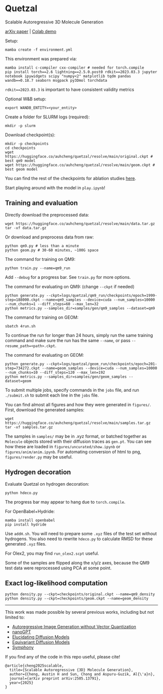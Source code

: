 # Quetzal

Scalable Autoregressive 3D Molecule Generation

[arXiv paper](https://arxiv.org/abs/2505.13791) | [Colab demo](...)


Setup:
```
mamba create -f environment.yml
```

This environment was prepared via:
```
mamba install c-compiler cxx-compiler # needed for torch.compile
pip install torch==2.6 lightning==2.5.0.post0 rdkit==2023.03.3 jupyter notebook ipywidgets scipy "numpy<2" matplotlib tqdm pandas wandb==0.18.7 seaborn msgpack py3Dmol torchdata
```

`rdkit==2023.03.3` is important to have consistent validity metrics

Optional W&B setup:
```
export WANDB_ENTITY=<your_entity>
```

Create a folder for SLURM logs (required):
```
mkdir -p slurm
```

Download checkpoint(s):
```
mkdir -p checkpoints
cd checkpoints
wget https://huggingface.co/auhcheng/quetzal/resolve/main/original.ckpt # best qm9 model
wget https://huggingface.co/auhcheng/quetzal/resolve/main/geom.ckpt # best geom model
```
You can find the rest of the checkpoints for ablation studies [here](https://huggingface.co/auhcheng/quetzal/tree/main).

Start playing around with the model in `play.ipynb`!

## Training and evaluation

Directly download the preprocessed data:
```
wget https://huggingface.co/auhcheng/quetzal/resolve/main/data.tar.gz
tar -xf data.tar.gz
```

Or download and preprocess data from raw:
```
python qm9.py # less than a minute
python geom.py # 30-60 minutes, ~100G space
```

The command for training on QM9:
```
python train.py --name=qm9_run
```

Add `--debug` for a progress bar. See `train.py` for more options.

The command for evaluating on QM9: (change `--ckpt` if needed)
```
python generate.py --ckpt=logs/quetzal/qm9_run/checkpoints/epoch=1999-step=188000.ckpt --name=qm9_samples --device=cuda --num_samples=10000 --num_chunks=1 --diff_steps=60 --max_len=32
python metrics.py --samples_dir=samples/gen/qm9_samples --dataset=qm9
```

The command for training on GEOM:
```
sbatch 4run.sh
```

To continue the run for longer than 24 hours, simply run the same training command and make sure the run has the same `--name`, or pass `--resume_path=<path>.ckpt`.

The command for evaluating on GEOM:
```
python generate.py --ckpt=logs/quetzal/geom_run/checkpoints/epoch=201-step=734272.ckpt --name=geom_samples --device=cuda --num_samples=10000 --num_chunks=10 --diff_steps=120 --max_len=192
python metrics.py --samples_dir=samples/gen/geom_samples --dataset=geom
```

To submit multiple jobs, specify commands in the `jobs` file, and run `./submit.sh` to submit each line in the `jobs` file.


You can find almost all figures and how they were generated in `figures/`.
First, download the generated samples:
```
wget https://huggingface.co/auhcheng/quetzal/resolve/main/samples.tar.gz
tar -xf samples.tar.gz
```
The samples in `samples/` may be in .xyz format, or batched together as `Molecule` objects stored with their diffusion traces as `gen.pt`. You can see how these are loaded in `figures/uncurated/show.ipynb` or `figures/anim/anim.ipynb`.
For automating conversion of html to png, `figures/render.py` may be useful.

## Hydrogen decoration

Evaluate Quetzal on hydrogen decoration:
```
python hdeco.py
```
The progress bar may appear to hang due to `torch.compile`.

For OpenBabel+Hydride:
```
mamba install openbabel
pip install hydride
```
Use `addH.sh`. You will need to prepare some `.xyz` files of the test set without hydrogens. You also need to rewrite `hdeco.py` to calculate RMSD for these generated `.xyz` files.

For Olex2, you may find `run_olex2.scpt` useful.

Some of the samples are flipped along the x/y/z axes, because the QM9 test data were reprocessed using PCA at some point.


## Exact log-likelihood computation

```
python density.py --ckpt=checkpoints/original.ckpt --name=qm9_density
python density.py --ckpt=checkpoints/geom.ckpt --name=geom_density
```

---

This work was made possible by several previous works, including but not limited to:
- [Autoregressive Image Generation without Vector Quantization](https://arxiv.org/abs/2406.11838)
- [nanoGPT](https://github.com/karpathy/nanoGPT)
- [Elucidating Diffusion Models](https://arxiv.org/abs/2206.00364)
- [Equivariant Diffusion Models](https://arxiv.org/abs/2203.17003)
- [Symphony](https://openreview.net/forum?id=MIEnYtlGyv)

If you find any of the code in this repo useful, please cite!

```
@article{cheng2025scalable,
  title={Scalable Autoregressive {3D} Molecule Generation},
  author={Cheng, Austin H and Sun, Chong and Aspuru-Guzik, Al{\'a}n},
  journal={arXiv preprint arXiv:2505.13791},
  year={2025}
}
```
